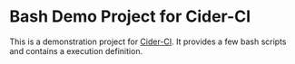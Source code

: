 
Bash Demo Project for Cider-CI
==============================

This is a demonstration project for [Cider-CI][]. It provides a few bash scripts
and contains a execution definition.

  [Cider-CI]: https://github.com/DrTom/cider-ci

